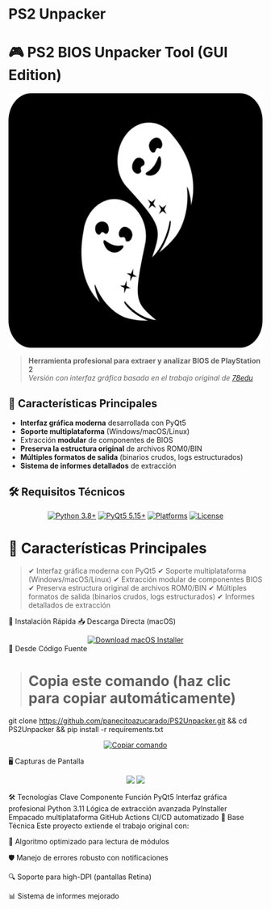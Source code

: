 # PS2 Unpacker
# 🎮 PS2 BIOS Unpacker Tool (GUI Edition)

![Banner del Proyecto](src/resources/icons/png/512.png)

> **Herramienta profesional para extraer y analizar BIOS de PlayStation 2**  
> *Versión con interfaz gráfica basada en el trabajo original de [78edu](https://github.com/78edu/playstation2-bios-extract)*

## 🌟 Características Principales

- **Interfaz gráfica moderna** desarrollada con PyQt5
- **Soporte multiplataforma** (Windows/macOS/Linux)
- Extracción **modular** de componentes de BIOS
- **Preserva la estructura original** de archivos ROM0/BIN
- **Múltiples formatos de salida** (binarios crudos, logs estructurados)
- **Sistema de informes detallados** de extracción
  
## 🛠 Requisitos Técnicos

<div align="center">

[![Python 3.8+](https://img.shields.io/badge/Python-3.8%2B-3776AB?style=for-the-badge&logo=python&logoColor=white)](https://www.python.org/downloads/)
[![PyQt5 5.15+](https://img.shields.io/badge/PyQt5-5.15%2B-41CD52?style=for-the-badge&logo=qt&logoColor=white)](https://pypi.org/project/PyQt5/)
[![Platforms](https://img.shields.io/badge/Platforms-Windows%20%7C%20macOS%20%7C%20Linux-999999?style=for-the-badge)](https://github.com/panecitoazucarado/PS2Unpacker/releases)
[![License](https://img.shields.io/badge/License-MIT-A31F34?style=for-the-badge)](LICENSE)

</div>



# 🌟 Características Principales
> ✔ Interfaz gráfica moderna con PyQt5
> ✔ Soporte multiplataforma (Windows/macOS/Linux)
> ✔ Extracción modular de componentes BIOS
> ✔ Preserva estructura original de archivos ROM0/BIN
> ✔ Múltiples formatos de salida (binarios crudos, logs estructurados)
> ✔ Informes detallados de extracción

🚀 Instalación Rápida
📥 Descarga Directa (macOS)
<div align="center"> <a href="https://github.com/panecitoazucarado/PS2Unpacker/releases/latest/download/PS2Unpacker.pkg"> <img src="https://img.shields.io/badge/Download-macOS_Installer-0078d7?style=for-the-badge&logo=apple" alt="Download macOS Installer"/> </a> </div>
🔧 Desde Código Fuente

> # Copia este comando (haz clic para copiar automáticamente)
git clone https://github.com/panecitoazucarado/PS2Unpacker.git && cd PS2Unpacker && pip install -r requirements.txt
<div align="center"> <a href="#" onclick="navigator.clipboard.writeText('git clone https://github.com/panecitoazucarado/PS2Unpacker.git && cd PS2Unpacker && pip install -r requirements.txt')"> <img src="https://img.shields.io/badge/-Copiar_comando-2d2d2d?style=flat-square&logo=gnu-bash&logoColor=white" alt="Copiar comando"/> </a> </div>

🖥️ Capturas de Pantalla
<div align="center"> <img src="https://via.placeholder.com/400x250/2d2d2d/ffffff?text=Interfaz+Principal" width="45%"/> <img src="https://via.placeholder.com/400x250/2d2d2d/ffffff?text=Proceso+de+Extracción" width="45%"/> </div>

🛠️ Tecnologías Clave
Componente	Función
PyQt5	Interfaz gráfica profesional
Python 3.11	Lógica de extracción avanzada
PyInstaller	Empacado multiplataforma
GitHub Actions	CI/CD automatizado
🧠 Base Técnica
Este proyecto extiende el trabajo original con:

🚀 Algoritmo optimizado para lectura de módulos

🛡️ Manejo de errores robusto con notificaciones

🔍 Soporte para high-DPI (pantallas Retina)

📊 Sistema de informes mejorado

